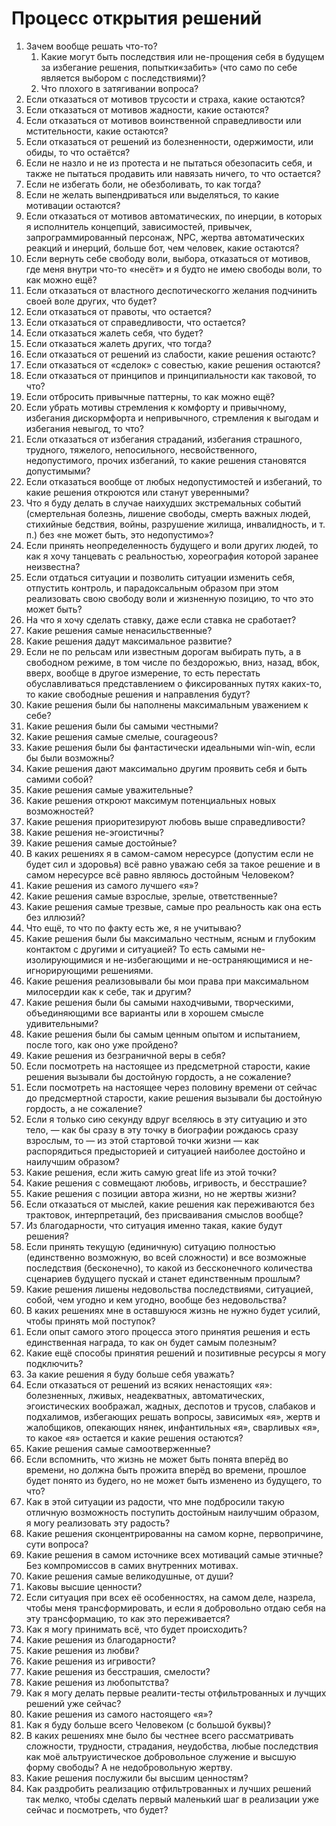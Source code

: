 # Процесс открытия решений

1. Зачем вообще решать что-то?
   1. Какие могут быть последствия или не-прощения себя в будущем за избегание решения, попытки«забить» (что само по себе является выбором с последствиями)?&#x20;
   2. Что плохого в затягивании вопроса?
2. Если отказаться от мотивов трусости и страха, какие остаются?
3. Если отказаться от мотивов жадности, какие остаются?
4. Если отказаться от мотивов воинственной справедливости или мстительности, какие остаются?
5. Если отказаться от решений из болезненности, одержимости, или обиды, то что остаётся?
6. Если не назло и не из протеста и не пытаться обезопасить себя, и также не пытаться продавить или навязать ничего, то что остается?
7. Если не избегать боли, не обезболивать, то как тогда?
8. Если не желать выпендриваться или выделяться, то какие мотивации остаются?
9. Если отказаться от мотивов автоматических, по инерции, в которых я исполнитель концепций, зависимостей, привычек, запрограммированный персонаж, NPC, жертва автоматических реакций и инерций, больше бот, чем человек, какие остаются?
10. Если вернуть себе свободу воли, выбора, отказаться от мотивов, где меня внутри что-то «несёт» и я будто не имею свободы воли, то как можно ещё?
11. Если отказаться от властного деспотическогго желания подчинить своей воле других, что будет?
12. Если отказаться от правоты, что остается?
13. Если отказаться от справедливости, что остается?
14. Если отказаться жалеть себя, что будет?
15. Если отказаться жалеть других, что  тогда?
16. Если отказаться от решений из слабости, какие решения остаютс?
17. Если отказаться от «сделок» с совестью, какие решения остаются?
18. Если отказаться от принципов и принципиальности как таковой, то что?
19. Если отбросить привычные паттерны, то как можно ещё?
20. Если убрать мотивы стремления к комфорту и привычному, избегания дискормфорта и непривычного, стремления к выгодам и избегания невыгод, то что?
21. Если отказаться от избегания страданий, избегания страшного, трудного, тяжелого, непосильного, несвойственного, недопустимого, прочих избеганий, то какие решения становятся допустимыми?
22. Если отказаться вообще от любых недопустимостей и избеганий, то какие решения откроются или станут уверенными?
23. Что я буду делать в случае наихудших экстремальных событий (смертельная болезнь, лишение свободы, смерть важных людей, стихийные бедствия, войны, разрушение жилища, инвалидность, и т. п.) без «не может быть, это недопустимо»?
24. Если принять неопределенность будущего и воли других людей, то как я хочу танцевать с реальностью, хореография которой заранее неизвестна?
25. Если отдаться ситуации и позволить ситуации изменить себя, отпустить контроль, и парадоксальным образом при этом реализовать свою свободу воли и жизненную позицию, то что это может быть?
26. На что я хочу сделать ставку, даже если ставка не сработает?
27. Какие решения самые ненасильственные?
28. Какие решения дадут максимальное развитие?
29. Если не по рельсам или известным дорогам выбирать путь, а в свободном режиме, в том числе по бездорожью, вниз, назад, вбок, вверх, вообще в другое измерение, то есть перестать обуславливаться представлением о фиксированных путях каких-то, то какие свободные решения и направления будут?
30. Какие решения были бы наполнены максимальным уважением к себе?
31. Какие решения были бы самыми честными?
32. Какие решения самые смелые, courageous?
33. Какие решения были бы фантастически идеальными win-win, если бы были возможны?
34. Какие решения дают максимально другим проявить себя и быть самими собой?
35. Какие решения самые уважительные?
36. Какие решения откроют максимум потенциальных новых возможностей?
37. Какие решения приоритезируют любовь выше справедливости?
38. Какие решения не-эгоистичны?
39. Какие решения самые достойные?
40. В каких решениях я в самом-самом нересурсе (допустим если не будет сил и здоровья) всё равно уважаю себя за такое решение и в самом нересурсе всё равно являюсь достойным Человеком?
41. Какие решения из самого лучшего «я»?
42. Какие решения самые взрослые, зрелые, ответственные?
43. Какие решения самые трезвые, самые про реальность как она есть без иллюзий?
44. Что ещё, то что по факту есть же, я не учитываю?
45. Какие решения были бы максимально честным, ясным и глубоким контактом с другими и ситуацией? То есть самыми не-изолирующимися и не-избегающими и не-остраняющимися и не-игнорирующими решениями.
46. Какие решения реализовывали бы мои права при максимальном милосердии как к себе, так и другим?
47. Какие решения были бы самыми находчивыми, творческими, объединяющими все варианты или в хорошем смысле удивительными?
48. Какие решения были бы самым ценным опытом и испытанием, после того, как оно уже пройдено?
49. Какие решения из безграничной веры в себя?
50. Если посмотреть на настоящее из предсметрной старости, какие решения вызывали бы достойную гордость, а не сожаление?
51. Если посмотреть на настоящее через половину времени от сейчас до предсмертной старости, какие решения вызывали бы достойную гордость, а не сожаление?
52. Если я только сию секунду вдруг вселяюсь в эту ситуацию и это тело, — как бы сразу в эту точку в биографии рождаюсь сразу взрослым, то — из этой стартовой точки жизни — как распорядиться предысторией и ситуацией наиболее достойно и наилучшим образом?
53. Какие решения, если жить самую great life из этой точки?
54. Какие решения с совмещают любовь, игривость, и бесстрашие?
55. Какие решения с позиции автора жизни, но не жертвы жизни?
56. Если отказаться от мыслей, какие решения как переживаются без трактовок, интерпретаций, без присваивания смыслов вообще?
57. Из благодарности, что ситуация именно такая, какие будут решения?
58. Если принять текущую (единичную) ситуацию полностью (единственно возможную, во всей сложности) и все возможные последствия (бесконечно), то какой из бессконечного количества сценариев будущего пускай и станет единственным прошлым?
59. Какие решения лишены недовольства последствиями, ситуацией, собой, чем угодно и кем угодно, вообще без недовольства?
60. В каких решениях мне в оставшуюся жизнь не нужно будет усилий, чтобы принять мой поступок?
61. Если опыт самого этого процесса этого принятия решения и есть единственная награда, то как он будет самым полезным?
62. Какие ещё способы принятия решений и позитивные ресурсы я могу подключить?
63. За какие решения я буду больше себя уважать?
64. Если отказаться от решений из всяких ненастоящих «я»: болезненных, лживых, неадекватных, автоматических, эгоистических воображал, жадных,  деспотов и трусов, слабаков и подхалимов, избегающих решать вопросы, зависимых «я», жертв и жалобщиков, опекающих нянек, инфантильных «я», сварливых «я», то какое «я» остается и какие решения остаются?
65. Какие решения самые самоотверженные?
66. Если вспомнить, что жизнь не может быть понята вперёд во времени, но должна быть прожита вперёд во времени, прошлое будет понято из будего, но не может быть изменено из будущего, то что?
67. Как в этой ситуации из радости, что мне подбросили такую отличную возможность поступить достойным наилучшим образом, я могу реализовать эту радость?
68. Какие решения сконцентрированны на самом корне, первопричине, сути вопроса?
69. Какие решения в самом источнике всех мотиваций самые этичные? Без компромиссов в самих внутренних мотивах.
70. Какие решения самые великодушные, от души?
71. Каковы высшие ценности?
72. Если ситуация при всех её особенностях, на самом деле, назрела, чтобы меня трансформировать, и если я добровольно отдаю себя на эту трансформацию, то как это переживается?
73. Как я могу принимать всё, что будет происходить?
74. Какие решения из благодарности?
75. Какие решения из любви?
76. Какие решения из игривости?
77. Какие решения из бесстрашия, смелости?
78. Какие решения из любопытства?
79. Как я могу делать первые реалити-тесты отфильтрованных и лучщих решений уже сейчас?
80. Какие решения из самого настоящего «я»?
81. Как я буду больше всего Человеком (с большой буквы)?
82. В каких решениях мне было бы честнее всего рассматривать сложности, трудности, страдания, неудобства, любые последствия как  моё альтруистическое добровольное служение и высшую форму свободы? А не недобровольную жертву.
83. Какие решения послужили бы высшим ценностям?
84. Как раздробить реализацию отфильтрованных и лучших решений так мелко, чтобы сделать первый маленький шаг в реализации уже сейчас и посмотреть, что будет?
